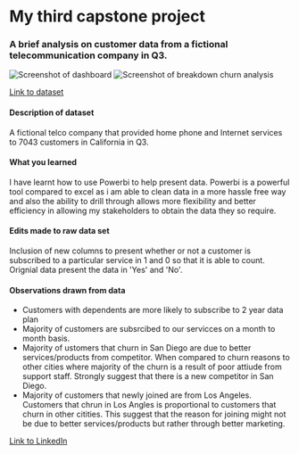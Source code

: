 # My third capstone project

### A brief analysis on customer data from a fictional telecommunication company in Q3.

![Screenshot of dashboard](https://user-images.githubusercontent.com/123168272/238053016-4e4efa74-faa0-4ef2-8fd4-0c1bbec191ac.jpg)
![Screenshot of breakdown churn analysis](file:///C:/Users/Computer/Downloads/Chrun%20category%20breakdown.jpg)

[Link to dataset](https://accelerator.ca.analytics.ibm.com/bi/?perspective=authoring&pathRef=.public_folders%2FIBM%2BAccelerator%2BCatalog%2FContent%2FDAT00148&id=i9710CF25EF75468D95FFFC7D57D45204&objRef=i9710CF25EF75468D95FFFC7D57D45204&action=run&format=HTML&cmPropStr=%7B%22id%22%3A%22i9710CF25EF75468D95FFFC7D57D45204%22%2C%22type%22%3A%22reportView%22%2C%22defaultName%22%3A%22DAT00148%22%2C%22permissions%22%3A%5B%22execute%22%2C%22read%22%2C%22traverse%22%5D%7D)

#### Description of dataset

A fictional telco company that provided home phone and Internet services to 7043 customers in California in Q3.

#### What you learned

I have learnt how to use Powerbi to help present data. Powerbi is a powerful tool compared to excel as i am able to clean data in a more hassle free way and also the ability to drill through allows more flexibility and better efficiency in allowing my stakeholders to obtain the data they so require.

#### Edits made to raw data set

Inclusion of new columns to present whether or not a customer is subscribed to a particular service in 1 and 0 so that it is able to count. Orignial data present the data in 'Yes' and 'No'. 

#### Observations drawn from data
- Customers with dependents are more likely to subscribe to 2 year data plan
- Majority of customers are subsrcibed to our servicces on a month to month basis.
- Majority of ustomers that churn in San Diego are due to better services/products from competitor. When compared to churn reasons to other cities where majority of the churn is a result of poor attiude from support staff. Strongly suggest that there is a new competitor in San Diego.
- Majority of customers that newly joined are from Los Angeles. Customers that chrun in Los Angles is proportional to customers that churn in other citities. This suggest that the reason for joining might not be due to better services/products but rather through better marketing.


[Link to LinkedIn](https://www.linkedin.com/in/jeremy-tay-116124139/)
